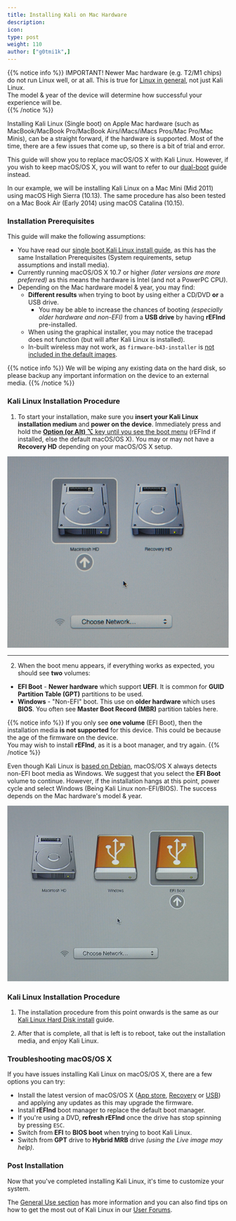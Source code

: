 ```yaml
---
title: Installing Kali on Mac Hardware
description:
icon:
type: post
weight: 110
author: ["g0tmi1k",]
---
```


{{% notice info %}}
IMPORTANT! Newer Mac hardware (e.g. T2/M1 chips) do not run Linux well, or at all. This is true for [Linux in general](https://github.com/Dunedan/mbp-2016-linux/), not just Kali Linux.<br />
The model & year of the device will determine how successful your experience will be.<br />
{{% /notice %}}

Installing Kali Linux (Single boot) on Apple Mac hardware (such as MacBook/MacBook Pro/MacBook Airs/iMacs/iMacs Pros/Mac Pro/Mac Minis), can be a straight forward, if the hardware is supported. Most of the time, there are a few issues that come up, so there is a bit of trial and error.

This guide will show you to replace macOS/OS X with Kali Linux. However, if you wish to keep macOS/OS X, you will want to refer to our [dual-boot](/docs/installation/dual-boot-kali-with-mac/) guide instead.

In our example, we will be installing Kali Linux on a Mac Mini (Mid 2011) using macOS High Sierra (10.13). The same procedure has also been tested on a Mac Book Air (Early 2014) using macOS Catalina (10.15).

### Installation Prerequisites

This guide will make the following assumptions:

- You have read our [single boot Kali Linux install guide](/docs/installation/hard-disk-install/), as this has the same Installation Prerequisites (System requirements, setup assumptions and install media).
- Currently running macOS/OS X 10.7 or higher _(later versions are more preferred)_ as this means the hardware is Intel (and not a PowerPC CPU).
- Depending on the Mac hardware model & year, you may find:
  - **Different results** when trying to boot by using either a CD/DVD **or** a USB drive.
    - You may be able to increase the chances of booting _(especially older hardware and non-EFI)_ from a **USB drive** by having **rEFInd** pre-installed.
  - When using the graphical installer, you may notice the tracepad does not function (but will after Kali Linux is installed).
  - In-built wireless may not work, as `firmware-b43-installer` is [not included in the default images](https://gitlab.com/kalilinux/packages/kali-meta/-/commit/bdd4daa7be16e5114e21ade252638211e7d54813).

{{% notice info %}}
We will be wiping any existing data on the hard disk, so please backup any important information on the device to an external media.
{{% /notice %}}

### Kali Linux Installation Procedure

1. To start your installation, make sure you **insert your Kali Linux installation medium** and **power on the device**. Immediately press and hold the [**Option (or Alt) ⌥** key until you see the boot menu](https://support.apple.com/en-us/HT201255) (rEFInd if installed, else the default macOS/OS X).
You may or may not have a **Recovery HD** depending on your macOS/OS X setup.

![](boot-mac.png)

- - -

2. When the boot menu appears, if everything works as expected, you should see **two** volumes:

- **EFI Boot** - **Newer hardware** which support **UEFI**. It is common for **GUID Partition Table (GPT)** partitions to be used.
- **Windows** - "Non-EFI" boot. This use on **older hardware** which uses **BIOS**. You often see **Master Boot Record (MBR)** partition tables here.

{{% notice info %}}
If you only see **one volume** (EFI Boot), then the installation media **is not supported** for this device. This could be because the age of the firmware on the device.<br />
You may wish to install **rEFInd**, as it is a boot manager, and try again.
{{% /notice %}}

Even though Kali Linux is [based on Debian](/docs/policy/kali-linux-relationship-with-debian/), macOS/OS X always detects non-EFI boot media as Windows. We suggest that you select the **EFI Boot** volume to continue. However, if the installation hangs at this point, power cycle and select Windows (Being Kali Linux non-EFI/BIOS). The success depends on the Mac hardware's model & year.

![](boot-mac-usb-efi.png)

### Kali Linux Installation Procedure

1. The installation procedure from this point onwards is the same as our [Kali Linux Hard Disk install](/docs/installation/hard-disk-install/) guide.

2. After that is complete, all that is left is to reboot, take out the installation media, and enjoy Kali Linux.

### Troubleshooting macOS/OS X

If you have issues installing Kali Linux on macOS/OS X, there are a few options you can try:

- Install the latest version of macOS/OS X ([App store](https://support.apple.com/en-gb/HT201541), [Recovery](https://support.apple.com/en-gb/HT204904) or [USB](https://support.apple.com/en-gb/HT201372)) and applying any updates as this may upgrade the firmware.
- Install **rEFInd** boot manager to replace the default boot manager.
- If you're using a DVD, **refresh rEFInd** once the drive has stop spinning by pressing `ESC`.
- Switch from **EFI** to **BIOS boot** when trying to boot Kali Linux.
- Switch from **GPT** drive to **Hybrid MRB** drive _(using the Live image may help)_.

### Post Installation

Now that you've completed installing Kali Linux, it's time to customize your system.

The [General Use section](/docs/general-use/) has more information and you can also find tips on how to get the most out of Kali Linux in our [User Forums](https://forums.kali.org/).
